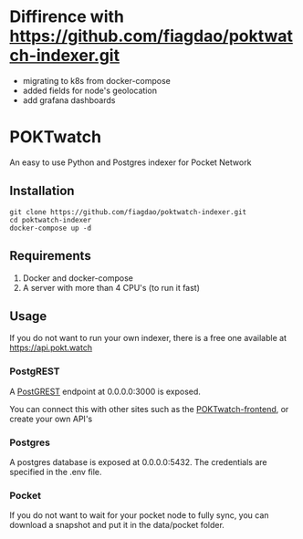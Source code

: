 # Diffirence with https://github.com/fiagdao/poktwatch-indexer.git
* migrating to k8s from docker-compose
* added fields for node's geolocation
* add grafana dashboards


# POKTwatch

An easy to use Python and Postgres indexer for Pocket Network

## Installation

```
git clone https://github.com/fiagdao/poktwatch-indexer.git
cd poktwatch-indexer
docker-compose up -d
```

## Requirements

1. Docker and docker-compose
2. A server with more than 4 CPU's (to run it fast)


## Usage

If you do not want to run your own indexer, there is a free one available at https://api.pokt.watch

### PostgREST

A [PostGREST](https://postgrest.org/en/stable/) endpoint at 0.0.0.0:3000 is exposed.

You can connect this with other sites such as the [POKTwatch-frontend](https://github.com/fiagdao/poktwatch-frontend), or create your own API's

### Postgres

A postgres database is exposed at 0.0.0.0:5432. The credentials are specified in the .env file.

### Pocket

If you do not want to wait for your pocket node to fully sync, you can download a snapshot and put it in the data/pocket folder.
